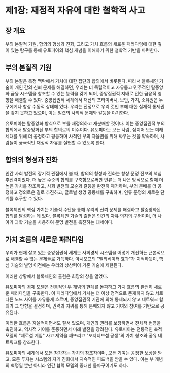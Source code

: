 # 제1장: 재정적 자유에 대한 철학적 사고

## 장 개요

부의 본질적 기원, 합의의 형성과 진화, 그리고 가치 흐름의 새로운 패러다임에 대한 깊이 있는 탐구를 통해 유토피아의 핵심 개념을 이해하기 위한 철학적 기반을 마련한다.

## 부의 본질적 기원

부의 본질은 특정 맥락에서 가치에 대한 집단의 합의에서 비롯된다. 따라서 블록체인 기술이 개인 간의 신뢰 문제를 해결하면, 우리는 더 독립적이고 자유롭고 민주적인 탈중앙화 금융 시스템을 창조할 수 있는 능력을 갖게 되어, 중앙집권적 지배로 인한 금융적 영향을 해결할 수 있다. 중앙집권적 세계에서 재산의 프라이버시, 보안, 가치, 소유권은 누구에게나 항상 수동적 상태에 있다. 우리는 진정으로 우리 것인 부에 대한 실제적 통제권을 갖지 못하고 있으며, 이는 일련의 사회적 문제와 갈등을 야기한다.

유토피아는 탈중앙화 방식으로 부를 재정의하고 재분배할 것이다. 이는 중앙집권적 부의 합의에서 탈중앙화된 부의 합의로의 이주이다. 유토피아는 모든 사람, 심지어 모든 미래 세대를 위해 더 공정하고 평등하며 사적인 부의 자율권을 위해 싸우는 것을 약속하며, 사람들이 궁극적인 재정적 자유를 실현할 수 있도록 한다.

## 합의의 형성과 진화

인간 사회 발전의 장기적 관점에서 볼 때, 합의의 형성과 진화는 항상 문명 진보의 핵심 추진력이었다. 더 높은 수준의 합의를 구축함으로써만 인류는 더 나은 방식으로 함께 더 높은 가치를 창조하고, 사회 발전의 모순과 갈등을 완전히 제거하며, 부의 분배를 더 공정하고 정의로운 길로 추진하고, 글로벌 생명 공동체를 구축하며, 인류 문명의 새로운 단계를 추구할 수 있다.

블록체인의 핵심 가치는 기술적 수단을 통해 우리의 신뢰 문제를 해결하고 탈중앙화된 합의를 달성하는 데 있다. 블록체인 기술의 출현은 인간의 자유 의지의 구현이며, 더 나아가 과학 기술을 사용하여 문명 발전을 촉진하는 대세이다.

## 가치 흐름의 새로운 패러다임

우리가 현재 살고 있는 중앙집권적 세계는 사회경제 시스템을 어떻게 개선하든 근본적으로 해결할 수 없는 문제들로 가득하다. 아시모프의 "엘리베이터 효과"가 지적하듯이, 핵심 기술의 발명 이전에는 우리의 상상력이 기존 기술에 제한된다.

이러한 상황에서 블록체인의 출현은 희망의 창을 열었다.

유토피아의 경제 모델은 전통적인 부 개념의 한계를 돌파하고 가치 흐름의 완전히 새로운 패러다임을 구축한다. 이 패러다임에서 가치는 더 이상 정적으로 존재하지 않고 서로 다른 노드 사이를 자유롭게 흐르며, 중앙집권적 기관에 의해 통제되지 않고 네트워크 합의가 그 방향을 결정하며, 권력과 지위를 통해 분배되지 않고 기여와 참여를 기반으로 공유된다.

이러한 흐름은 자율적이면서도 질서 있으며, 개인의 권리를 보장하면서 전체적 번영을 촉진하고, 역사적 기여를 존중하면서 미래 발전을 장려한다. 유토피아는 전통적인 축적 모델의 "제로섬 게임" 사고 제약을 깨뜨리고 "포지티브섬 공생"의 가치 창조와 공유 네트워크를 창조한다.

유토피아의 세계에서 모든 참가자는 가치의 창조자이며, 모든 기여는 공정한 보상을 받고, 모든 투자는 시스템의 자기 진화에서 지속적인 피드백을 받을 수 있다. 이는 부 개념의 혁명일 뿐만 아니라 인간 협력 모델의 중대한 돌파구이기도 하다.